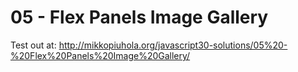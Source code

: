 # 05 - Flex Panels Image Gallery

Test out at: http://mikkopiuhola.org/javascript30-solutions/05%20-%20Flex%20Panels%20Image%20Gallery/

